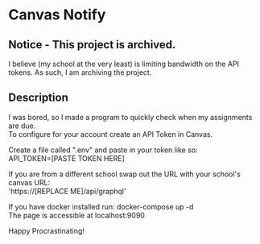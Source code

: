 # Canvas Notify

## Notice - This project is archived.  

I believe (my school at the very least) is limiting bandwidth on the API tokens.
As such, I am archiving the project.

## Description

I was bored, so I made a program to quickly check when my assignments are due.  
To configure for your account create an API Token in Canvas.  

Create a file called ".env" and paste in your token like so:  
API_TOKEN=[PASTE TOKEN HERE]

If you are from a different school swap out the URL with your school's canvas URL:  
'https://[REPLACE ME]/api/graphql'  

If you have docker installed run: docker-compose up -d  
The page is accessible at localhost:9090  

Happy Procrastinating!  
